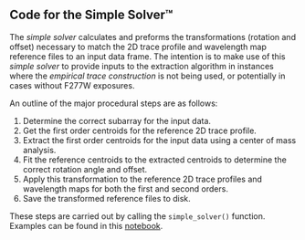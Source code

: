 ## Code for the Simple Solver&trade;

The *simple solver* calculates and preforms the transformations (rotation and offset) necessary to match the 2D trace profile and wavelength map reference files to an input data frame. The intention is to make use of this *simple solver* to provide inputs to the extraction algorithm in instances where the *empirical trace construction* is not being used, or potentially in cases without F277W exposures.

An outline of the major procedural steps are as follows:
1. Determine the correct subarray for the input data.
2. Get the first order centroids for the reference 2D trace profile.
3. Extract the first order centroids for the input data using a center of mass analysis.
4. Fit the reference centroids to the extracted centroids to determine the correct rotation angle and offset.
5. Apply this transformation to the reference 2D trace profiles and wavelength maps for both the first and second orders.
6. Save the transformed reference files to disk.

These steps are carried out by calling the `simple_solver()` function. Examples can be found in this [notebook](https://github.com/njcuk9999/jwst-mtl/tree/master/SOSS/extract/simple_solver/simple_solver.ipynb).
